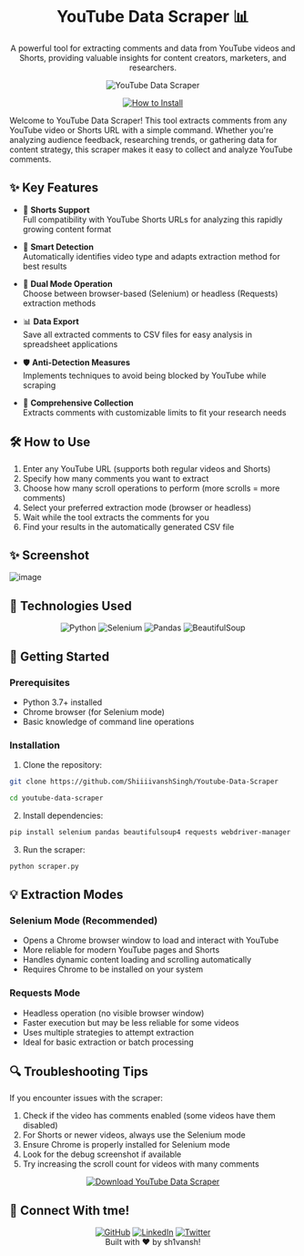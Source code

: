 <a name="readme-top"></a>

<div align="center">
  <h1>YouTube Data Scraper 📊</h1>
  <p>A powerful tool for extracting comments and data from YouTube videos and Shorts, providing valuable insights for content creators, marketers, and researchers.</p>
  
  <img src="https://img.shields.io/badge/YouTube-Data_Scraper-FF0000?style=for-the-badge&logo=youtube&logoColor=white" alt="YouTube Data Scraper">


 <a href="#-getting-started"> <img src="https://img.shields.io/badge/🔧%20How%20to%20Install-4285F4?style=for-the-badge" alt="How to Install"></a>

  
</div>

Welcome to YouTube Data Scraper! This tool extracts comments from any YouTube video or Shorts URL with a simple command. Whether you're analyzing audience feedback, researching trends, or gathering data for content strategy, this scraper makes it easy to collect and analyze YouTube comments.

## ✨ Key Features

* 📱 **Shorts Support**
  </br>Full compatibility with YouTube Shorts URLs for analyzing this rapidly growing content format

* 🧠 **Smart Detection**
  </br>Automatically identifies video type and adapts extraction method for best results

* 🔄 **Dual Mode Operation**
  </br>Choose between browser-based (Selenium) or headless (Requests) extraction methods

* 📊 **Data Export**
  </br>Save all extracted comments to CSV files for easy analysis in spreadsheet applications

* 🛡️ **Anti-Detection Measures**
  </br>Implements techniques to avoid being blocked by YouTube while scraping

* 📝 **Comprehensive Collection**
  </br>Extracts comments with customizable limits to fit your research needs

## 🛠️ How to Use

1. Enter any YouTube URL (supports both regular videos and Shorts)
2. Specify how many comments you want to extract
3. Choose how many scroll operations to perform (more scrolls = more comments)
4. Select your preferred extraction mode (browser or headless)
5. Wait while the tool extracts the comments for you
6. Find your results in the automatically generated CSV file

## ✨ Screenshot
![image](https://github.com/user-attachments/assets/b7dabb25-3ae5-4b9a-bea4-d63c96deb732)



## 🔧 Technologies Used

<div align="center">
  <img src="https://img.shields.io/badge/Python-3776AB?style=for-the-badge&logo=python&logoColor=white" alt="Python">
  <img src="https://img.shields.io/badge/Selenium-43B02A?style=for-the-badge&logo=selenium&logoColor=white" alt="Selenium">
  <img src="https://img.shields.io/badge/Pandas-150458?style=for-the-badge&logo=pandas&logoColor=white" alt="Pandas">
  <img src="https://img.shields.io/badge/BeautifulSoup-66595C?style=for-the-badge&logo=html5&logoColor=white" alt="BeautifulSoup">
</div>

## 🚀 Getting Started


### Prerequisites
- Python 3.7+ installed
- Chrome browser (for Selenium mode)
- Basic knowledge of command line operations

### Installation
1. Clone the repository:
```bash
git clone https://github.com/ShiiiivanshSingh/Youtube-Data-Scraper

cd youtube-data-scraper
```

2. Install dependencies:
```bash
pip install selenium pandas beautifulsoup4 requests webdriver-manager
```

3. Run the scraper:
```bash
python scraper.py
```

## 💡 Extraction Modes

### Selenium Mode (Recommended)
- Opens a Chrome browser window to load and interact with YouTube
- More reliable for modern YouTube pages and Shorts
- Handles dynamic content loading and scrolling automatically
- Requires Chrome to be installed on your system

### Requests Mode
- Headless operation (no visible browser window)
- Faster execution but may be less reliable for some videos
- Uses multiple strategies to attempt extraction
- Ideal for basic extraction or batch processing

## 🔍 Troubleshooting Tips

If you encounter issues with the scraper:

1. Check if the video has comments enabled (some videos have them disabled)
2. For Shorts or newer videos, always use the Selenium mode
3. Ensure Chrome is properly installed for Selenium mode
4. Look for the debug screenshot if available
5. Try increasing the scroll count for videos with many comments

<div align="center">
  <a href="https://github.com/ShiiiivanshSingh/Youtube-Data-Scraper"><img src="https://img.shields.io/badge/📊%20Download%20YouTube%20Data%20Scraper-4285F4?style=for-the-badge" alt="Download YouTube Data Scraper"></a>
</div>

## 🔗 Connect With tme!

<div align="center">
  <a href="https://github.com/ShiiiivanshSingh"><img src="https://img.shields.io/badge/GitHub-100000?style=for-the-badge&logo=github&logoColor=white" alt="GitHub"></a>
  <a href="https://www.linkedin.com/in/shivansh-pratap-singh-23b3b92b1"><img src="https://img.shields.io/badge/LinkedIn-0077B5?style=for-the-badge&logo=linkedin&logoColor=white" alt="LinkedIn"></a>
  <a href="https://x.com/de_mirage_fan"><img src="https://img.shields.io/badge/Twitter-1DA1F2?style=for-the-badge&logo=twitter&logoColor=white" alt="Twitter"></a>
</div>


<div align="center">
  Built with ♥️ by sh1vansh!
</div>
